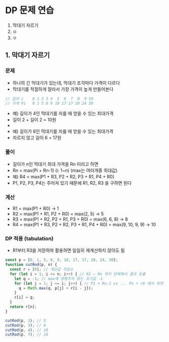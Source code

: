 # DP 문제 연습
1. 막대기 자르기
2. ㅁ
3. ㅇ
## 1. 막대기 자르기
### 문제
- 하나의 긴 막대기가 있는데, 막대기 조각마다 가격이 다르다
- 막대기를 적절하게 잘라서 가장 가격이 높게 만들어본다
```js
// 길이 i    0 1 2 3 4  5  6  7  8  9 10
// 가격 Pi   0 1 5 8 9 10 17 17 20 24 30
```
- 예) 길이가 4인 막대기를 자를 때 얻을 수 있는 최대가격
- 길이 2 + 길이 2 = 10원
- 
- 예) 길이가 6인 막대기를 자를 때 얻을 수 있는 최대가격
- 자르지 않고 길이 6 = 17원

### 풀이
- 길이가 n인 막대기 최대 가격을 Rn 이라고 하면
- Rn = max(Pi + Rn-1) (i: 1~n) (max는 여러개중 최대값)
- 예) R4 = max(P1 + R3, P2 + R2, P3 + R1, P4 + R0)
- P1, P2, P3, P4는 주어져 있기 때문에 R1, R2, R3 을 구하면 된다

### 계산
- R1 = max(P1 + R0) -> 1
- R2 = max(P1 + R1, P2 + R0) = max(2, 5) -> 5
- R3 = max(P1 + R2, P2 + R1, P3 + R0) = max(6, 6, 8) -> 8
- R4 = max(P1 + R3, P2 + R2, P3 + R1, P4 + R0) = max(9, 10, 9, 9) -> 10

### DP 적용 (tabulation)
- R1부터 R3을 저장하여 활용하면 일일히 재계산하지 않아도 됨
```js
const p = [0, 1, 5, 8, 9, 10, 17, 17, 20, 24, 30];
function cutRod(p, n) {
  const r = [0]; // 계산값 저장소
  for (let i = 1; i <= n; i++) { // R1 ~ Rn 까지 반복해서 결과 도출
    let q = -1; // max에 영향주지 않는 초기값 -1
    for (let j = 1; j <= i; j++) { // P1 + Rn-1 vs ... Pn + r0 에서 최댓값 구하기
      q = Math.max(q, p[j] + r[i - j]);
    }
    r[i] = q;
  }
  return r[n];
}

cutRod(p, 2); // 5
cutRod(p, 3); // 8
cutRod(p, 4); // 10
cutRod(p, 7); // 18
```